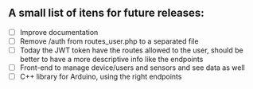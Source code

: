 ## A small list of itens for future releases: ##

 - [ ] Improve documentation
 - [ ] Remove /auth from routes_user.php to a separated file
 - [ ] Today the JWT token have the routes allowed to the user, should be better to have a more descriptive info like the endpoints 
 - [ ] Front-end to manage device/users and sensors and see data as well
 - [ ] C++ library for Arduino, using the right endpoints
